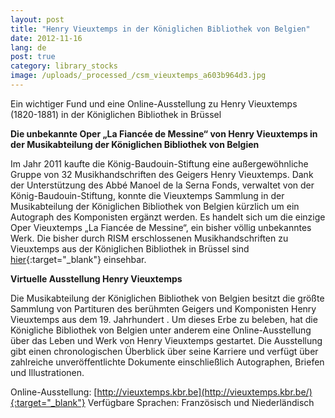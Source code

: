```yaml
---
layout: post
title: "Henry Vieuxtemps in der Königlichen Bibliothek von Belgien"
date: 2012-11-16
lang: de
post: true
category: library_stocks
image: /uploads/_processed_/csm_vieuxtemps_a603b964d3.jpg
---
```



Ein wichtiger Fund und eine Online-Ausstellung zu Henry Vieuxtemps (1820-1881) in der Königlichen Bibliothek in Brüssel



**Die unbekannte Oper „La Fiancée de Messine“ von Henry Vieuxtemps in der Musikabteilung der Königlichen Bibliothek von Belgien**

Im Jahr 2011 kaufte die König-Baudouin-Stiftung eine außergewöhnliche Gruppe von 32 Musikhandschriften des Geigers Henry Vieuxtemps. Dank der Unterstützung des Abbé Manoel de la Serna Fonds, verwaltet von der König-Baudouin-Stiftung, konnte die Vieuxtemps Sammlung in der Musikabteilung der Königlichen Bibliothek von Belgien kürzlich um ein Autograph des Komponisten ergänzt werden. Es handelt sich um die einzige Oper Vieuxtemps „La Fiancée de Messine“, ein bisher völlig unbekanntes Werk. Die bisher durch RISM erschlossenen Musikhandschriften zu Vieuxtemps aus der Königlichen Bibliothek in Brüssel sind [hier](http://opac.rism.info/index.php?id=6&tx_bsbsearch_pi1%5Bsmode%5D=advanced&L=&tx_bsbsearch_pi1%5Bfield%5D%5B0%5D=sauthor&tx_bsbsearch_pi1%5Bquery%5D%5B0%5D=vieuxtemps&tx_bsbsearch_pi1%5Bfield%5D%5B1%5D=ssiglum&tx_bsbsearch_pi1%5Bquery%5D%5B1%5D=B-Br&tx_bsbsearch_pi1%5Bfield%5D%5B2%5D=stitle&tx_bsbsearch_pi1%5Bquery%5D%5B2%5D=&tx_bsbsearch_pi1%5Bsubmit_button%5D=Suche){:target="_blank"} einsehbar.



**Virtuelle Ausstellung Henry Vieuxtemps**

Die Musikabteilung der Königlichen Bibliothek von Belgien besitzt die größte Sammlung von Partituren des berühmten Geigers und Komponisten Henry Vieuxtemps aus dem 19. Jahrhundert . Um dieses Erbe zu beleben, hat die Königliche Bibliothek von Belgien unter anderem eine Online-Ausstellung über das Leben und Werk von Henry Vieuxtemps gestartet. Die Ausstellung gibt einen chronologischen Überblick über seine Karriere und verfügt über zahlreiche unveröffentlichte Dokumente einschließlich Autographen, Briefen und Illustrationen.

Online-Ausstellung: [http://vieuxtemps.kbr.be](http://vieuxtemps.kbr.be/){:target="_blank"}
Verfügbare Sprachen: Französisch und Niederländisch